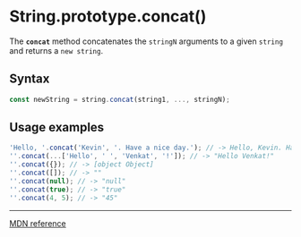 # String.prototype.concat()

The **`concat`** method concatenates the `stringN` arguments to a given `string` and returns a `new string`.

## Syntax

```js
const newString = string.concat(string1, ..., stringN);
```

## Usage examples

```js
'Hello, '.concat('Kevin', '. Have a nice day.'); // -> Hello, Kevin. Have a nice day.
''.concat(...['Hello', ' ', 'Venkat', '!']); // -> "Hello Venkat!"
''.concat({}); // -> [object Object]
''.concat([]); // -> ""
''.concat(null); // -> "null"
''.concat(true); // -> "true"
''.concat(4, 5); // -> "45"
```

---

[MDN reference](https://developer.mozilla.org/en-US/docs/Web/JavaScript/Reference/Global_Objects/String/concat)
